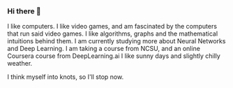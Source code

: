 ### Hi there 👋

I like computers. I like video games, and am fascinated by the computers that run said video games.
I like algorithms, graphs and the mathematical intuitions behind them.
I am currently studying more about Neural Networks and Deep Learning. I am taking a course from NCSU, and an online Coursera course from DeepLearning.ai
I like sunny days and slightly chilly weather.

I think myself into knots, so I'll stop now.

<!--
**Joeavaikath/Joeavaikath** is a ✨ _special_ ✨ repository because its `README.md` (this file) appears on your GitHub profile.

Here are some ideas to get you started:

- 🔭 I’m currently working on ...
- 🌱 I’m currently learning ...
- 👯 I’m looking to collaborate on ...
- 🤔 I’m looking for help with ...
- 💬 Ask me about ...
- 📫 How to reach me: ...
- 😄 Pronouns: ...
- ⚡ Fun fact: ...
-->
